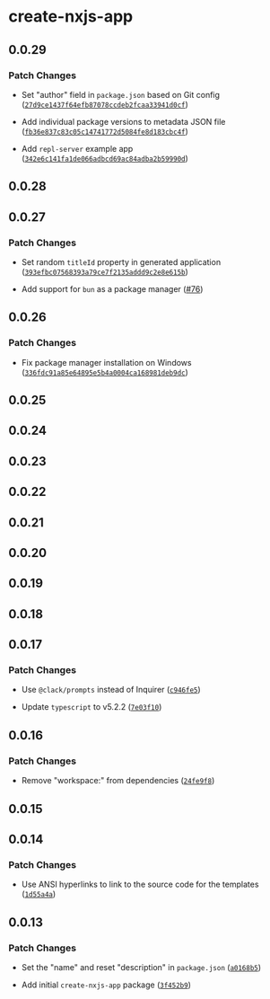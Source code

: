 # create-nxjs-app

## 0.0.29

### Patch Changes

- Set "author" field in `package.json` based on Git config ([`27d9ce1437f64efb87078ccdeb2fcaa33941d0cf`](https://github.com/TooTallNate/nx.js/commit/27d9ce1437f64efb87078ccdeb2fcaa33941d0cf))

- Add individual package versions to metadata JSON file ([`fb36e837c83c05c14741772d5084fe8d183cbc4f`](https://github.com/TooTallNate/nx.js/commit/fb36e837c83c05c14741772d5084fe8d183cbc4f))

- Add `repl-server` example app ([`342e6c141fa1de066adbcd69ac84adba2b59990d`](https://github.com/TooTallNate/nx.js/commit/342e6c141fa1de066adbcd69ac84adba2b59990d))

## 0.0.28

## 0.0.27

### Patch Changes

- Set random `titleId` property in generated application ([`393efbc07568393a79ce7f2135addd9c2e8e615b`](https://github.com/TooTallNate/nx.js/commit/393efbc07568393a79ce7f2135addd9c2e8e615b))

- Add support for `bun` as a package manager ([#76](https://github.com/TooTallNate/nx.js/pull/76))

## 0.0.26

### Patch Changes

- Fix package manager installation on Windows ([`336fdc91a85e64895e5b4a0004ca168981deb9dc`](https://github.com/TooTallNate/nx.js/commit/336fdc91a85e64895e5b4a0004ca168981deb9dc))

## 0.0.25

## 0.0.24

## 0.0.23

## 0.0.22

## 0.0.21

## 0.0.20

## 0.0.19

## 0.0.18

## 0.0.17

### Patch Changes

- Use `@clack/prompts` instead of Inquirer ([`c946fe5`](https://github.com/TooTallNate/nx.js/commit/c946fe5d447826afaa25a5abaa24343c0e9d8892))

- Update `typescript` to v5.2.2 ([`7e03f10`](https://github.com/TooTallNate/nx.js/commit/7e03f10787a30087d40509fef563c1349bb9b860))

## 0.0.16

### Patch Changes

- Remove "workspace:" from dependencies ([`24fe9f8`](https://github.com/TooTallNate/nx.js/commit/24fe9f8ef8d53c76666e91f2d95ebdb79e52366e))

## 0.0.15

## 0.0.14

### Patch Changes

- Use ANSI hyperlinks to link to the source code for the templates ([`1d55a4a`](https://github.com/TooTallNate/nx.js/commit/1d55a4a77706321e26da51233f9d51e8d0dae089))

## 0.0.13

### Patch Changes

- Set the "name" and reset "description" in `package.json` ([`a0168b5`](https://github.com/TooTallNate/nx.js/commit/a0168b583ff5613fa12b155d673a5da52f569c26))

- Add initial `create-nxjs-app` package ([`3f452b9`](https://github.com/TooTallNate/nx.js/commit/3f452b937a8c65f860999e42af3d767e755c00bd))

